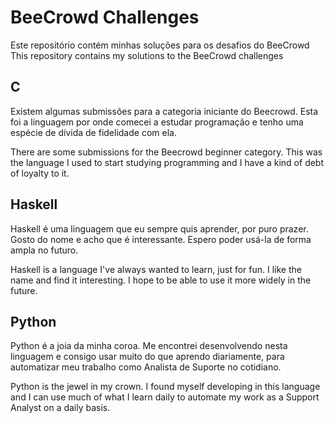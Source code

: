 # BeeCrowd Challenges
Este repositório contém minhas soluções para os desafios do BeeCrowd
This repository contains my solutions to the BeeCrowd challenges

## C
Existem algumas submissões para a categoria iniciante do Beecrowd.
Esta foi a linguagem por onde comecei a estudar programação e tenho uma espécie de dívida de fidelidade com ela.

There are some submissions for the Beecrowd beginner category.
This was the language I used to start studying programming and I have a kind of debt of loyalty to it.
## Haskell
Haskell é uma linguagem que eu sempre quis aprender, por puro prazer. Gosto do nome e acho que é interessante. Espero poder usá-la de forma ampla no futuro.

Haskell is a language I've always wanted to learn, just for fun. I like the name and find it interesting. I hope to be able to use it more widely in the future.
## Python
Python é a joia da minha coroa. Me encontrei desenvolvendo nesta linguagem e consigo usar muito do que aprendo diariamente, para automatizar meu trabalho como Analista de Suporte no cotidiano.

Python is the jewel in my crown. I found myself developing in this language and I can use much of what I learn daily to automate my work as a Support Analyst on a daily basis.